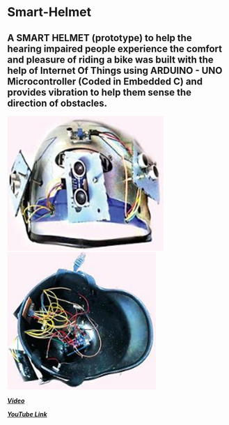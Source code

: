 # Smart-Helmet

## A SMART HELMET (prototype) to help the hearing impaired people experience the comfort and pleasure of riding a bike was built with the help of Internet Of Things using ARDUINO - UNO Microcontroller (Coded in Embedded C) and provides vibration to help them sense the direction of obstacles.

![Prototype Image](https://github.com/KarishmaMarimuthu/Smart-Helmet/blob/master/Helmet%20Prototype.JPG) &emsp;&emsp;&emsp;&emsp;![Inner View](https://github.com/KarishmaMarimuthu/Smart-Helmet/blob/master/Inner%20View%20of%20Prototype.JPG)

_**[Video](https://drive.google.com/open?id=1wXzMjI-VvUcYSD6Q7pz5xRBNW9BFg1qo)**_

_**[YouTube Link](https://www.youtube.com/watch?v=Ura30iEriD4)**_
